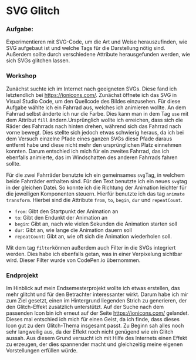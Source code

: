 # SVG Glitch

### Aufgabe:
Experimentieren mit SVG-Code, um die Art und Weise herauszufinden, wie SVG aufgebaut ist und welche Tags für die Darstellung nötig sind. Außerdem sollte durch verschiedene Attribute herausgefunden werden, wie sich SVGs glitchen lassen.

### Workshop

Zunächst suchte ich im Internet nach geeigneten SVGs. Diese fand ich letztendlich bei https://ionicons.com/. Zunächst öffnete ich das SVG in Visual Studio Code, um den Quellcode des Bildes einzusehen. Für diese Aufgabe wählte ich ein Fahrrad aus, welches ich animieren wollte. An dem Fahrrad selbst änderte ich nur die Farbe. Dies kann man in dem Tag `use` mit dem Attribut `fill` ändern.Ursprünglich wollte ich erreichen, dass sich die Räder des Fahrrads nach hinten drehen, während sich das Fahrrad nach vorne bewegt. Dies stellte sich jedoch etwas schwierig heraus, da ich bei dem Versuch einzelne Pfade eines ganzen SVGs diese Pfade daraus entfernt habe und diese nicht mehr den ursprünglichen Platz einnehmen konnten. Darum entschied ich mich für ein zweites Fahrrad, das ich ebenfalls animierte, das im Windschatten des anderen Fahrrads fahren sollte.

Für die zwei Fahrräder benutzte ich ein gemeinsames `svg`Tag, in welchem beide Fahrräder enthalten sind. Für den Text benutzte ich ein neues `svg`tag in der gleichen Datei. So konnte ich die Richtung der Animation leichter für die jeweiligen Komponenten steuern. Hierfür benutzte ich das tag `animate transform`. Hierbei sind die Attribute `from`, `to`, `begin`, `dur` und `repeatCount`.

* `from`: Gibt den Startpunkt der Animation an
* `to`: Gibt den Endunkt der Animation an
* `begin`: Gibt an, nach wie vielen Sekunden die Animation starten soll
* `dur`: Gibt an, wie lange die Animation dauern soll
* `repeatCount`: Gibt an, wie oft sich die Animation wiederholen soll.

Mit dem tag `filter`können außerdem auch Filter in die SVGs integriert werden. Dies habe ich ebenfalls getan, was in einer Verpixelung sichtbar wird. Dieser Filter wurde von CodePen.io übernommen.


### Endprojekt

Im Hinblick auf mein Endsemesterprojekt wollte ich etwas erstellen, das mehr glitcht und für den Betrachter interessanter wirkt. Darum habe ich mir zum Ziel gesetzt, einen im Hintergrund liegenden Strich zu generieren, der den Glitch-Effekt zusätzlich unterstützt.
Auf der Suche nach dem passenden Icon bin ich erneut auf der Seite https://ionicons.com/ gelandet. Dieses mal entschied ich mich für einen Geist, da ich finde, dass dieses Icon gut zu dem Glitch-Thema insgesamt passt. Zu Beginn sah alles noch sehr langweilig aus, da der Effekt noch nicht genügend wie ein Glitch aussah. Aus diesem Grund versucht ich mit Hilfe des Internets einen Effekt zu erzeugen, der dies spannender macht und gleichzeitig meine eigenen Vorstellungen erfüllen würde.

